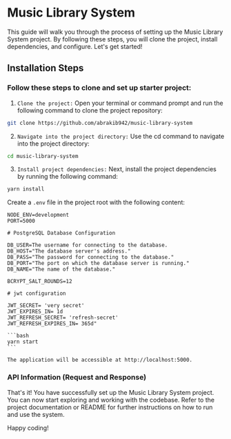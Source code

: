 # Music Library System

This guide will walk you through the process of setting up the Music Library System project. By following these steps, you will clone the project, install dependencies, and configure. Let's get started!

## Installation Steps

### Follow these steps to clone and set up starter project:

1. `Clone the project:` Open your terminal or command prompt and run the following command to clone the project repository:

```bash
git clone https://github.com/abrakib942/music-library-system
```

2. `Navigate into the project directory:` Use the cd command to navigate into the project directory:

```bash
cd music-library-system
```

3. `Install project dependencies:` Next, install the project dependencies by running the following command:

```bash
yarn install
```

Create a `.env` file in the project root with the following content:

```env
NODE_ENV=development
PORT=5000

# PostgreSQL Database Configuration

DB_USER=The username for connecting to the database.
DB_HOST="The database server's address."
DB_PASS="The password for connecting to the database."
DB_PORT="The port on which the database server is running."
DB_NAME="The name of the database."

BCRYPT_SALT_ROUNDS=12

# jwt configuration

JWT_SECRET= 'very secret'
JWT_EXPIRES_IN= 1d
JWT_REFRESH_SECRET= 'refresh-secret'
JWT_REFRESH_EXPIRES_IN= 365d"
```

    ```bash
    yarn start
    ```

    The application will be accessible at http://localhost:5000.

### API Information (Request and Response)

That's it! You have successfully set up the Music Library System project. You can now start exploring and working with the codebase. Refer to the project documentation or README for further instructions on how to run and use the system.

Happy coding!

```

```
